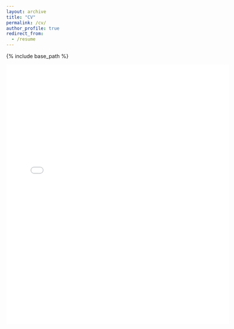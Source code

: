```yaml
---
layout: archive
title: "CV"
permalink: /cv/
author_profile: true
redirect_from:
  - /resume
---
```


{% include base_path %}

<embed src="../files/Matt_Hong_BU_Econ_CV.pdf" width="600" height="700" type='application/pdf'> 